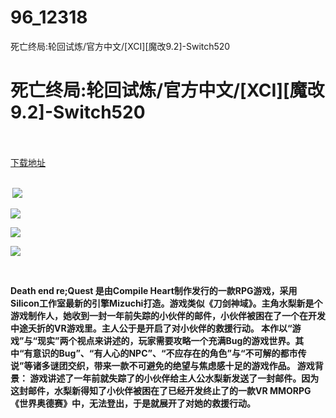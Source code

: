 # 96_12318
死亡终局:轮回试炼/官方中文/[XCI][魔改9.2]-Switch520
# 死亡终局:轮回试炼/官方中文/[XCI][魔改9.2]-Switch520
 <br/></br>
[下载地址](https://www.switch520.cc/article/12318 "下载地址")
<br/></br>

<p><strong>&nbsp;<img src="https://www.switch520.cc/muke_img/upload_art_editor_20210406-1_a9fa44c1afed5e8397436370cdd19fd7.jpg"> </strong></p>
<p><strong><img src="https://www.switch520.cc/muke_img/upload_art_editor_20210406-1_44d20843fedd0a46ea0f911236346b5a.jpg"></strong></p>
<p><strong><img src="https://www.switch520.cc/muke_img/upload_art_editor_20210406-1_a742c371c337cf84baed36485c9082c5.jpg"></strong></p>
<p><strong><img src="https://www.switch520.cc/muke_img/upload_art_editor_20210406-1_343df3bfd0ce07d39000522dcd6bb34f.jpg"></strong></p>
<p>&nbsp;</p>
<p><strong> Death end re;Quest 是由Compile Heart制作发行的一款RPG游戏，采用Silicon工作室最新的引擎Mizuchi打造。游戏类似《刀剑神域》。主角水梨新是个游戏制作人，她收到一封一年前失踪的小伙伴的邮件，小伙伴被困在了一个在开发中途夭折的VR游戏里。主人公于是开启了对小伙伴的救援行动。 本作以“游戏”与“现实”两个视点来讲述的，玩家需要攻略一个充满Bug的游戏世界。其中“有意识的Bug”、“有人心的NPC”、“不应存在的角色”与“不可解的都市传说”等诸多谜团交织，带来一款不可避免的绝望与焦虑感十足的游戏作品。 游戏背景： 游戏讲述了一年前就失踪了的小伙伴给主人公水梨新发送了一封邮件。因为这封邮件，水梨新得知了小伙伴被困在了已经开发终止了的一款VR MMORPG《世界奥德赛》中，无法登出，于是就展开了对她的救援行动。</strong></p>
<p>&nbsp;</p>
